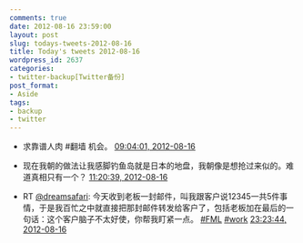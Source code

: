 ```yaml
---
comments: true
date: 2012-08-16 23:59:00
layout: post
slug: todays-tweets-2012-08-16
title: Today's tweets 2012-08-16
wordpress_id: 2637
categories:
- twitter-backup[Twitter备份]
post_format:
- Aside
tags:
- backup
- twitter
---
```





  * 求靠谱人肉 #翻墙 机会。 [09:04:01, 2012-08-16](http://twitter.com/gfrog/statuses/235904713328041986)





  * 现在我朝的做法让我感脚钓鱼岛就是日本的地盘，我朝像是想抢过来似的。难道真相只有一个？ [11:20:39, 2012-08-16](http://twitter.com/gfrog/statuses/235939100081922049)





  * RT [@dreamsafari](http://twitter.com/dreamsafari): 今天收到老板一封邮件，叫我跟客户说12345一共5件事情，于是我百忙之中就直接把那封邮件转发给客户了，包括老板加在最后的一句话：这个客户脑子不太好使，你帮我盯紧一点。 [#FML](http://search.twitter.com/search?q=%23FML) [#work](http://search.twitter.com/search?q=%23work) [23:23:44, 2012-08-16](http://twitter.com/gfrog/statuses/236121068002234368)




